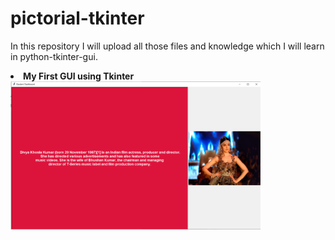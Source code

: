 # pictorial-tkinter
In this repository I will upload all those files and knowledge which I will learn in python-tkinter-gui.

<li><b>My First GUI using Tkinter</b></li>
<img src="images/divyaKhosla_tinker.PNG" style="width:400px">

